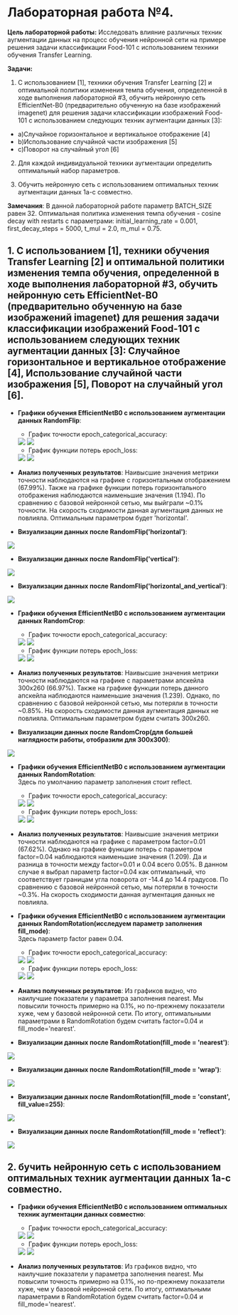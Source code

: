 # Лабораторная работа №4.
**Цель лабораторной работы:**
Исследовать влияние различных техник аугментации
данных на процесс обучения нейронной сети на примере решения задачи классификации
Food-101 с использованием техники обучения Transfer Learning.

**Задачи:**
1. С использованием [1], техники обучения Transfer Learning [2] и оптимальной
политики изменения темпа обучения, определенной в ходе выполнения
лабораторной #3, обучить нейронную сеть EfficientNet-B0 (предварительно
обученную на базе изображений imagenet) для решения задачи классификации
изображений Food-101 с использованием следующих техник аугментации данных
[3]:  
* a)Случайное горизонтальное и вертикальное отображение [4]  
* b)Использование случайной части изображения [5]  
* c)Поворот на случайный угол [6]  

2.  Для каждой индивидуальной техники аугментации определить оптимальный набор
параметров.  

3. Обучить нейронную сеть с использованием оптимальных техник аугментации
данных 1a-с совместно.

**Замечания**: В данной лабораторной работе параметр BATCH_SIZE равен 32. Оптимальная политика изменения темпа обучения - cosine decay with restarts с параметрами: initial_learning_rate = 0.001, first_decay_steps = 5000, t_mul = 2.0, m_mul = 0.75.
## 1. С использованием [1], техники обучения Transfer Learning [2] и оптимальной политики изменения темпа обучения, определенной в ходе выполнения лабораторной #3, обучить нейронную сеть EfficientNet-B0 (предварительно обученную на базе изображений imagenet) для решения задачи классификации изображений Food-101 с использованием следующих техник аугментации данных [3]: Случайное горизонтальное и вертикальное отображение [4], Использование случайной части изображения [5], Поворот на случайный угол [6].
* **Графики обучения EfficientNetB0 с использованием аугментации данных RandomFlip**:  
   * График точности epoch_categorical_accuracy:
   <img src="./graphs/flip_categorical_accuracy.png">
   <img src="./graphs/flip_categorical_accuracy_legend.png">
 
   * График функции потерь epoch_loss:
   <img src="./graphs/flip_loss.png">
   <img src="./graphs/flip_loss_legend.png">
   
 * **Анализ полученных результатов**: Наивысшие значения метрики точности наблюдаются на графике с горизонтальным отображением (67.99%). Также на графике функции потерь горизонтального отображения наблюдаются наименьшие значения (1.194). По сравнению с базовой нейронной сетью, мы выйграли ~0.1% точности. На скорость сходимости данная аугментация данных не повлияла. Оптимальным параметром будет 'horizontal'.
   
 * **Визуализации данных после RandomFlip('horizontal')**:
 <img src="./graphs/flip_h_data.png">

 * **Визуализации данных после RandomFlip('vertical')**:
 <img src="./graphs/flip_v_data.png">

 * **Визуализации данных после RandomFlip('horizontal_and_vertical')**:
 <img src="./graphs/flip_hv_data.png">  
 
* **Графики обучения EfficientNetB0 с использованием аугментации данных RandomСrop**:  
   * График точности epoch_categorical_accuracy:
   <img src="./graphs/crop_categorical_accuracy.png">
   <img src="./graphs/crop_categorical_accuracy_legend.png">
 
   * График функции потерь epoch_loss:
   <img src="./graphs/crop_loss.png">
   <img src="./graphs/crop_loss_legend.png">
   
 * **Анализ полученных результатов**: Наивысшие значения метрики точности наблюдаются на графике с параметрами апскейла 300x260 (66.97%). Также на графике функции потерь данного апскейла наблюдаются наименьшие значения (1.239). Однако, по сравнению с базовой нейронной сетью, мы потеряли в точности ~0.85%. На скорость сходимости данная аугментация данных не повлияла. Оптимальным параметром будем считать 300x260.
   
 * **Визуализации данных после RandomCrop(для большей наглядности работы, отобразили для 300x300)**:
 <img src="./graphs/crop_data.png">
 
 
 * **Графики обучения EfficientNetB0 с использованием аугментации данных RandomRotation**:  
   Здесь по умолчанию параметр заполнения стоит reflect.
   * График точности epoch_categorical_accuracy:
   <img src="./graphs/rot_categorical_accuracy.png">
   <img src="./graphs/rot_categorical_accuracy_legend.png">
 
   * График функции потерь epoch_loss:
   <img src="./graphs/rot_loss.png">
   <img src="./graphs/rot_loss_legend.png">
   
 * **Анализ полученных результатов**: Наивысшие значения метрики точности наблюдаются на графике с параметром factor=0.01 (67.62%). Однако на графике функции потерь с параметром factor=0.04 наблюдаются наименьшие значения (1.209). Да и разница в точности между factor=0.01 и 0.04 всего 0.05%. В данном случае я выбрал параметр factor=0.04 как оптимальный, что соответствует границам угла поворота от -14.4 до 14.4 градусов. По сравнению с базовой нейронной сетью, мы потеряли в точности ~0.3%. На скорость сходимости данная аугментация данных не повлияла.
 
* **Графики обучения EfficientNetB0 с использованием аугментации данных RandomRotation(исследуем параметр заполнения fill_mode)**:  
  Здесь параметр factor равен 0.04.  
   * График точности epoch_categorical_accuracy:
   <img src="./graphs/rot_mode_ctegorical_accuracy.png">
   <img src="./graphs/rot_mode_ctegorical_accuracy_legend.png">
 
   * График функции потерь epoch_loss:
   <img src="./graphs/rot_mode_loss.png">
   <img src="./graphs/rot_mode_loss_legend.png">
   
* **Анализ полученных результатов**: Из графиков видно, что наилучшие показатели у параметра заполнения nearest. Мы повысили точность примерно на 0.1%, но по-прежнему показатели хуже, чем у базовой нейронной сети. По итогу, оптимальными параметрами в RandomRotation будем считать factor=0.04 и fill_mode='nearest'.

 * **Визуализации данных после RandomRotation(fill_mode = 'nearest')**:
 <img src="./graphs/rot_004_near_data.png">

  * **Визуализации данных после RandomRotation(fill_mode = 'wrap')**:
 <img src="./graphs/rot_004_wrap_data.png">

  * **Визуализации данных после RandomRotation(fill_mode = 'constant', fill_value=255)**:
 <img src="./graphs/rot_004_const255_data.png">
 
  * **Визуализации данных после RandomRotation(fill_mode = 'reflect')**:
 <img src="./graphs/rot_016_r_data.png">
 
 
 ## 2. бучить нейронную сеть с использованием оптимальных техник аугментации данных 1a-с совместно.
  * **Графики обучения EfficientNetB0 с использованием оптимальных техник аугментации данных совместно**:
    * График точности epoch_categorical_accuracy:
     <img src="./graphs/combine_categorical_accuracy.png">
     <img src="./graphs/combine_categorical_accuracy_legend.png">
 
     * График функции потерь epoch_loss:
     <img src="./graphs/combine_loss.png">
     <img src="./graphs/combine_loss_legend.png">
   
* **Анализ полученных результатов**: Из графиков видно, что наилучшие показатели у параметра заполнения nearest. Мы повысили точность примерно на 0.1%, но по-прежнему показатели хуже, чем у базовой нейронной сети. По итогу, оптимальными параметрами в RandomRotation будем считать factor=0.04 и fill_mode='nearest'.

